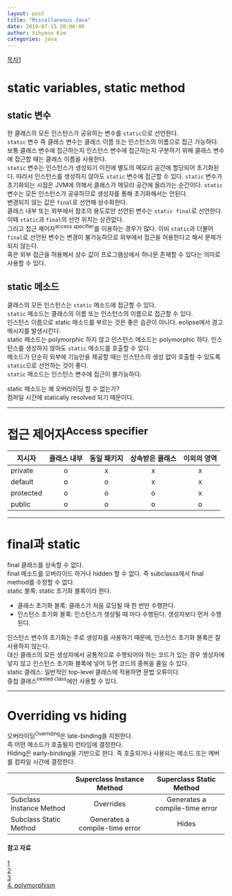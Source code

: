 ```yaml
---
layout: post
title: "Miscellaneous Java"
date: 2019-07-15 20:00:00
author: Sihyeon Kim
categories: java
---
```


[목차1](#static-메소드)

# static variables, static method  
## static 변수
한 클래스의 모든 인스턴스가 공유하는 변수를 `static`으로 선언한다.  
`static` 변수 즉 클래스 변수는 클래스 이름 또는 인스턴스의 이름으로 접근 가능하다. 보통 클래스 변수에 접근하는지 인스턴스 변수에 접근하는지 구분하기 위해 클래스 변수에 접근할 때는 클래스 이름을 사용한다.   
`static` 변수는 인스턴스가 생성되기 이전에 별도의 메모리 공간에 할당되어 초기화된다. 따라서 인스턴스를 생성하지 않아도 `static` 변수에 접근할 수 있다. `static` 변수가 초기화되는 시점은 JVM에 의해서 클래스가 메모리 공간에 올라가는 순간이다. `static` 변수는 모든 인스턴스가 공유하므로 생성자를 통해 초기화해서는 안된다.      
변경되지 않는 값은 `final`로 선언해 상수화한다.  
클래스 내부 또는 외부에서 참조의 용도로만 선언된 변수는 `static final`로 선언한다. 이때 `static`과 `final`의 선언 위치는 상관없다.  
그리고 접근 제어자<sup>access specifier</sup>를 이용하는 경우가 많다. 이비 `static`과 더불어 `final`로 선언된 변수는 변경이 불가능하므로 외부에서 접근을 허용한다고 해서 문제가 되지 않는다.  
혹은 외부 접근을 허용해서 상수 값이 프로그램상에서 하나문 존재할 수 있다는 의미로 사용할 수 있다.  

## static 메소드  
클래스의 모든 인스턴스는 `static` 메소드에 접근할 수 있다.  
`static` 메소드는 클래스의 이름 또는 인스턴스의 이름으로 접근할 수 있다.  
인스턴스 이름으로 static 메소드를 부르는 것은 좋은 습관이 아니다. eclipse에서 경고 메시지를 발생시킨다.  
static 메소드는 polymorphic 하지 않고 인스턴스 메소드는 polymorphic 하다.
인스턴스를 생성하지 않아도 `static` 메소드를 호출할 수 있다.  
메소드가 단순히 외부에 기능만을 제공할 때는 인스턴스의 생성 없이 호출할 수 있도록 `static`으로 선언하는 것이 좋다.  
`static` 메소드는 인스턴스 변수에 접근이 불가능하다.  

static 메소드는 왜 오버라이딩 할 수 없는가?  
컴파일 시간에 statically resolved 되기 때문이다.  


---

# 접근 제어자<sup>Access specifier</sup>  

|지시자|클래스 내부|동일 패키지|상속받은 클래스|이외의 영역|
|---|:---:|:---:|:---:|:---:|
|private|o|x|x|x|
|default|o|o|x|x|
|protected|o|o|o|x|
|public|o|o|o|o|

---

# final과 static
final 클래스를 상속할 수 없다.  
final 메소드를 오버라이드 하거나 hidden 할 수 없다. 즉 subclasss에서 final method를 수정할 수 없다.    
static 블록: static 초기화 블록이라 한다.  
- 클래스 초기화 블록: 클래스가 처음 로딩될 때 한 번만 수행한다.  
- 인스턴스 초기화 블록: 인스턴스가 생성될 때 마다 수행된다. 생성자보다 먼저 수행된다.  

인스턴스 변수의 초기화는 주로 생성자를 사용하기 때문에, 인스턴스 초기화 블록은 잘 사용하지 않는다.  
대신 클래스의 모든 생성자에서 공통적으로 수행되어야 하는 코드가 있는 경우 생성자에 넣지 않고 인스턴스 초기화 블록에 넣어 두면 코드의 중복을 줄일 수 있다.  
static 클래스: 일반적인 top-level 클래스에 적용하면 문법 오류이다.  
중첩 클래스<sup>nested class</sup>에만 사용할 수 있다.  

---

# Overriding vs hiding
오버라이딩<sup>Overriding</sup>은 late-binding을 지원한다.  
즉 어떤 메소드가 호출될지 런타임에 결정한다.  
Hiding은 early-binding을 기반으로 한다. 즉 호출되거나 사용되는 메소드 또는 메버를 컴파일 시간에 결정한다.  

||Superclass Instance Method|Superclass Static Method|
|---|:---:|:---:|
|Subclass Instance Method|Overrides|Generates a compile-time error|
|Subclass Static Method|Generates a compile-time error|Hides|



#### 참고 자료  
[1](https://hashcode.co.kr/questions/654/%EC%9E%90%EB%B0%94%EC%97%90%EC%84%9C-static-%EB%B8%94%EB%A1%9D%EC%9D%80-%EB%AC%B4%EC%97%87%EC%9D%84-%EC%9D%98%EB%AF%B8%ED%95%98%EB%82%98%EC%9A%94)  
[2](https://stackoverflow.com/questions/10594052/overriding-vs-hiding-java-confused)  
[3](https://stackoverflow.com/questions/16313649/what-is-method-hiding-in-java-even-the-javadoc-explanation-is-confusing)  
[4. polymorphism](https://stackoverflow.com/questions/1031273/what-is-polymorphism-what-is-it-for-and-how-is-it-used)

